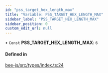 ```yaml
---
id: "pss_target_hex_length_max"
title: "Variable: PSS_TARGET_HEX_LENGTH_MAX"
sidebar_label: "PSS_TARGET_HEX_LENGTH_MAX"
sidebar_position: 0
custom_edit_url: null
---
```


• `Const` **PSS\_TARGET\_HEX\_LENGTH\_MAX**: ``6``

#### Defined in

[bee-js/src/types/index.ts:24](https://github.com/ethersphere/bee-js/blob/ae6a776/src/types/index.ts#L24)
